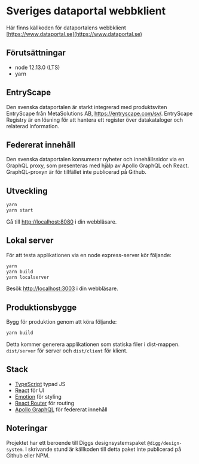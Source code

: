 # Sveriges dataportal webbklient

Här finns källkoden för dataportalens webbklient
[https://www.dataportal.se](https://www.dataportal.se)

## Förutsättningar

- node 12.13.0 (LTS)
- yarn

## EntryScape

Den svenska dataportalen är starkt integrerad med produktsviten EntryScape från MetaSolutions AB, https://entryscape.com/sv/.
EntryScape Registry är en lösning för att hantera ett register över datakataloger och relaterad information.

## Federerat innehåll

Den svenska dataportalen konsumerar nyheter och innehållssidor via en GraphQL proxy,
som presenteras med hjälp av Apollo GraphQL och React. GraphQL-proxyn är för tillfället
inte publicerad på Github.

## Utveckling

```sh
yarn
yarn start
```

Gå till [http://localhost:8080](http://localhost:8080) i din webbläsare.

## Lokal server

För att testa applikationen via en node express-server kör följande:

```sh
yarn
yarn build
yarn localserver
```

Besök [http://localhost:3003](http://localhost:3003) i din webbläsare.

## Produktionsbygge

Bygg för produktion genom att köra följande:

```sh
yarn build
```

Detta kommer generera applikationen som statiska filer i dist-mappen. `dist/server` för server och `dist/client` för klient.

## Stack

- [TypeScript](https://www.typescriptlang.org/) typad JS
- [React](https://reactjs.org/) för UI
- [Emotion](https://emotion.sh) för styling
- [React Router](https://reacttraining.com/react-router/) för routing
- [Apollo GraphQL](https://www.apollographql.com/) för federerat innehåll


## Noteringar

Projektet har ett beroende till Diggs designsystemspaket `@digg/design-system`. 
I skrivande stund är källkoden till detta paket inte publicerad på Github eller NPM.